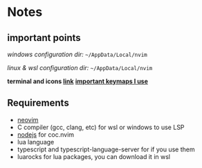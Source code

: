 # Notes

## important points
*windows configuration dir:* `~/AppData/Local/nvim`

*linux & wsl configuration dir:* `~/AppData/Local/nvim`

**terminal and icons [link](https://www.youtube.com/watch?v=-G6GbXGo4wo)**
[**important keymaps I use**]('./sfwn-keymaps.md')

## Requirements
- [neovim](https://neovim.io/)
- C compiler (gcc, clang, etc) for wsl or windows to use LSP
- [nodejs](https://nodejs.org/en/) for coc.nvim
- lua language
- typescript and typescript-language-server for if you use them
- luarocks for lua packages, you can download it in wsl





